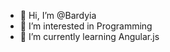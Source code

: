 - 👋 Hi, I’m @Bardyia
- 👀 I’m interested in Programming
- 🌱 I’m currently learning Angular.js

<!---
Bardyia/Bardyia is a ✨ special ✨ repository because its `README.md` (this file) appears on your GitHub profile.
You can click the Preview link to take a look at your changes.
--->
